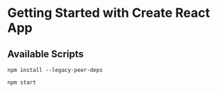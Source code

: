 # Getting Started with Create React App


## Available Scripts

`npm install --legacy-peer-deps`

`npm start`
